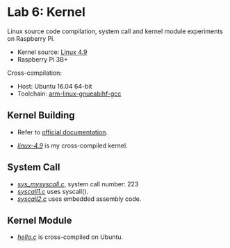 # Lab 6: Kernel

Linux source code compilation, system call and kernel module experiments on Raspberry Pi.

- Kernel source: [Linux 4.9](https://github.com/raspberrypi/linux)
- Raspberry Pi 3B+

Cross-compilation:

- Host: Ubuntu 16.04 64-bit
- Toolchain: [arm-linux-gnueabihf-gcc](https://github.com/raspberrypi/tools/tree/master/arm-bcm2708/gcc-linaro-arm-linux-gnueabihf-raspbian-x64/bin)

## Kernel Building

- Refer to [official documentation](https://www.raspberrypi.org/documentation/linux/kernel/building.md).

- [*linux-4.9*](https://github.com/jessiepyx/EmbeddedSystems/tree/master/Lab6_Kernel/Ubuntu/linux-4.9) is my cross-compiled kernel.

## System Call

- [*sys_mysyscall.c*](https://github.com/jessiepyx/EmbeddedSystems/blob/master/Lab6_Kernel/Ubuntu/linux-4.9/arch/arm/kernel/sys_mysyscall.c), system call number: 223
- [*syscall1.c*](https://github.com/jessiepyx/EmbeddedSystems/blob/master/Lab6_Kernel/raspi/syscall1.c) uses syscall().
- [*syscall2.c*](https://github.com/jessiepyx/EmbeddedSystems/blob/master/Lab6_Kernel/raspi/syscall2.c) uses embedded assembly code.

## Kernel Module

- [*hello.c*](https://github.com/jessiepyx/EmbeddedSystems/blob/master/Lab6_Kernel/Ubuntu/modules/hello.c) is cross-compiled on Ubuntu.

